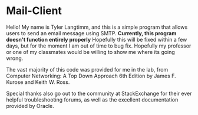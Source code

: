 # Mail-Client
Hello! My name is Tyler Langtimm, and this is a simple program that allows users to send an email message using SMTP.
**Currently, this program doesn't function entirely properly**
Hopefully this will be fixed within a few days, but for the moment I am out of time to bug fix. Hopefully my professor or one of my classmates would be willing to show me where its going wrong.

The vast majority of this code was provided for me in the lab, from Computer Networking: A Top Down Approach 6th Edition by James F. Kurose and Keith W. Ross.

Special thanks also go out to the community at StackExchange for their ever helpful troubleshooting forums, as well as the excellent documentation provided by Oracle.
